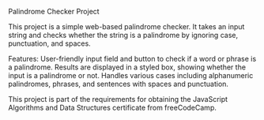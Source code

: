 Palindrome Checker Project

This project is a simple web-based palindrome checker. It takes an input string and checks whether the string is a palindrome by ignoring case, punctuation, and spaces.

Features:
User-friendly input field and button to check if a word or phrase is a palindrome.
Results are displayed in a styled box, showing whether the input is a palindrome or not.
Handles various cases including alphanumeric palindromes, phrases, and sentences with spaces and punctuation.

This project is part of the requirements for obtaining the JavaScript Algorithms and Data Structures certificate from freeCodeCamp.
